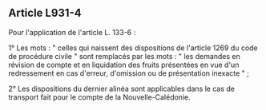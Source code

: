 Article L931-4
----
Pour l'application de l'article L. 133-6 :

1° Les mots : " celles qui naissent des dispositions de l'article 1269 du code
de procédure civile " sont remplacés par les mots : " les demandes en révision
de compte et en liquidation des fruits présentées en vue d'un redressement en
cas d'erreur, d'omission ou de présentation inexacte " ;

2° Les dispositions du dernier alinéa sont applicables dans le cas de transport
fait pour le compte de la Nouvelle-Calédonie.
